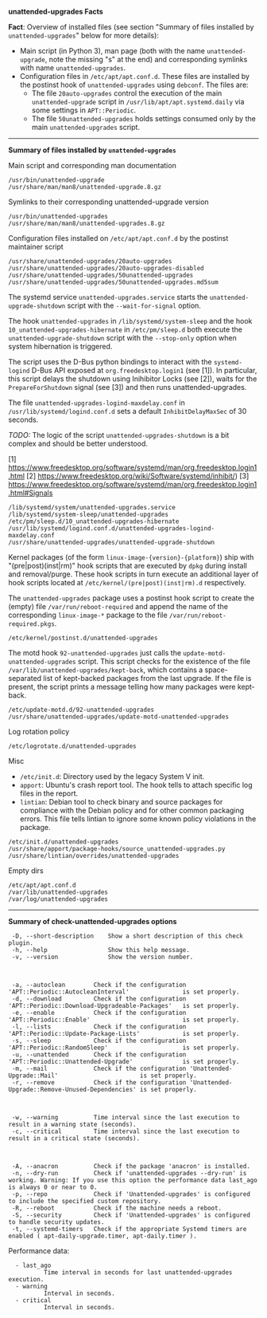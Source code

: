 **unattended-upgrades Facts**

**Fact**: Overview of installed files (see section "Summary of files installed by `unattended-upgrades`" below for more details):

- Main script (in Python 3), man page (both with the name `unattended-upgrade`, note the missing "s" at the end) and corresponding symlinks with name `unattended-upgrades`.
- Configuration files in `/etc/apt/apt.conf.d`. These files are installed by the postinst hook of `unattended-upgrades` using `debconf`. The files are:
	- The file `20auto-upgrades` control the execution of the main `unattended-upgrade` script in `/usr/lib/apt/apt.systemd.daily` via some settings in `APT::Periodic`.
	- The file `50unattended-upgrades` holds settings consumed only by the main `unattended-upgrades` script.

---

**Summary of files installed by `unattended-upgrades`**

Main script and corresponding man documentation

```
/usr/bin/unattended-upgrade
/usr/share/man/man8/unattended-upgrade.8.gz
```

Symlinks to their corresponding unattended-upgrade version

```
/usr/bin/unattended-upgrades
/usr/share/man/man8/unattended-upgrades.8.gz
```

Configuration files installed on `/etc/apt/apt.conf.d` by the postinst maintainer script

```
/usr/share/unattended-upgrades/20auto-upgrades
/usr/share/unattended-upgrades/20auto-upgrades-disabled
/usr/share/unattended-upgrades/50unattended-upgrades
/usr/share/unattended-upgrades/50unattended-upgrades.md5sum
```

The systemd service `unattended-upgrades.service` starts the `unattended-upgrade-shutdown` script with the `--wait-for-signal` option.

The hook `unattended-upgrades` in `/lib/systemd/system-sleep` and the hook `10_unattended-upgrades-hibernate` in `/etc/pm/sleep.d` both execute the `unattended-upgrade-shutdown` script with the `--stop-only` option when system hibernation is triggered.

The script uses the D-Bus python bindings to interact with the `systemd-logind` D-Bus API exposed at `org.freedesktop.login1` (see [1]). In particular, this script delays the shutdown using Inihibitor Locks (see [2]), waits for the `PrepareForShutdown` signal (see [3]) and then runs unattended-upgrades.

The file `unattended-upgrades-logind-maxdelay.conf` in `/usr/lib/systemd/logind.conf.d` sets a default `InhibitDelayMaxSec` of 30 seconds.

_TODO:_ The logic of the script `unattended-upgrades-shutdown` is a bit complex and should be better understood.

[1] https://www.freedesktop.org/software/systemd/man/org.freedesktop.login1.html
[2] https://www.freedesktop.org/wiki/Software/systemd/inhibit/)
[3] https://www.freedesktop.org/software/systemd/man/org.freedesktop.login1.html#Signals

```
/lib/systemd/system/unattended-upgrades.service
/lib/systemd/system-sleep/unattended-upgrades
/etc/pm/sleep.d/10_unattended-upgrades-hibernate
/usr/lib/systemd/logind.conf.d/unattended-upgrades-logind-maxdelay.conf
/usr/share/unattended-upgrades/unattended-upgrade-shutdown
```

Kernel packages (of the form `linux-image-{version}-{platform}`) ship with "(pre|post)(inst|rm)" hook scripts that are executed by `dpkg` during install and removal/purge. These hook scripts in turn execute an additional layer of hook scripts located at `/etc/kernel/(pre|post)(inst|rm).d` respectively.

The `unattended-upgrades` package uses a postinst hook script to create the (empty) file `/var/run/reboot-required` and append the name of the corresponding `linux-image-*` package to the file `/var/run/reboot-required.pkgs`.

```
/etc/kernel/postinst.d/unattended-upgrades
```

The motd hook `92-unattended-upgrades` just calls the `update-motd-unattended-upgrades` script. This script checks for the existence of the file `/var/lib/unattended-upgrades/kept-back`, which contains a space-separated list of kept-backed packages from the last upgrade. If the file is present, the script prints a message telling how many packages were kept-back.

```
/etc/update-motd.d/92-unattended-upgrades
/usr/share/unattended-upgrades/update-motd-unattended-upgrades
```

Log rotation policy

```
/etc/logrotate.d/unattended-upgrades
```

Misc

- `/etc/init.d`: Directory used by the legacy System V init.
- `apport`: Ubuntu's crash report tool. The hook tells to attach specific log files in the report.
- `lintian`: Debian tool to check binary and source packages for compliance with the Debian policy and for other common packaging errors. This file tells lintian to ignore some known policy violations in the package.

```
/etc/init.d/unattended-upgrades
/usr/share/apport/package-hooks/source_unattended-upgrades.py
/usr/share/lintian/overrides/unattended-upgrades
```

Empty dirs

```
/etc/apt/apt.conf.d
/var/lib/unattended-upgrades
/var/log/unattended-upgrades
```

---

**Summary of check-unattended-upgrades options**

```
 -D, --short-description    Show a short description of this check plugin.
 -h, --help                 Show this help message.
 -v, --version              Show the version number.



 -a, --autoclean        Check if the configuration 'APT::Periodic::AutocleanInterval'               is set properly.
 -d, --download         Check if the configuration 'APT::Periodic::Download-Upgradeable-Packages'   is set properly.
 -e, --enable           Check if the configuration 'APT::Periodic::Enable'                          is set properly.
 -l, --lists            Check if the configuration 'APT::Periodic::Update-Package-Lists'            is set properly.
 -s, --sleep            Check if the configuration 'APT::Periodic::RandomSleep'                     is set properly.
 -u, --unattended       Check if the configuration 'APT::Periodic::Unattended-Upgrade'              is set properly.
 -m, --mail             Check if the configuration 'Unattended-Upgrade::Mail'                       is set properly.
 -r, --remove           Check if the configuration 'Unattended-Upgrade::Remove-Unused-Dependencies' is set properly.



 -w, --warning          Time interval since the last execution to result in a warning state (seconds).
 -c, --critical         Time interval since the last execution to result in a critical state (seconds).



 -A, --anacron          Check if the package 'anacron' is installed.
 -n, --dry-run          Check if 'unattended-upgrades --dry-run' is working. Warning: If you use this option the performance data last_ago is always 0 or near to 0.
 -p, --repo             Check if 'Unattended-upgrades' is configured to include the specified custom repository.
 -R, --reboot           Check if the machine needs a reboot.
 -S, --security         Check if 'Unattended-upgrades' is configured to handle security updates.
 -t, --systemd-timers   Check if the appropriate Systemd timers are enabled ( apt-daily-upgrade.timer, apt-daily.timer ).
```

Performance data:

```
  - last_ago
          Time interval in seconds for last unattended-upgrades execution.
  - warning
          Interval in seconds.
  - critical
          Interval in seconds.
```
